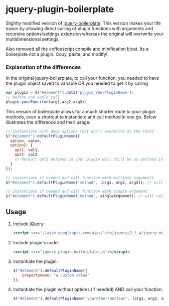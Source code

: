 # jquery-plugin-boilerplate
Slightly modified version of [jquery-boilerplate](https://github.com/jquery-boilerplate/jquery-boilerplate).  This version makes your life easier by allowing direct calling of plugin functions with arguments and recursive options/settings extension whereas the original will overwrite your multidimensional settings.

Also removed all the coffeescript compile and minification bloat.  Its a boilerplate not a plugin.  Copy, paste, and modify!

### Explanation of the differences

In the original jquery-boilerplate, to call your function, you needed to have the plugin object saved to variable OR you needed to get it by calling 
```js
var plugin = $("#element").data('plugin_YourPluginName');
// before you could call
plugin.yourFunciton(arg1,arg2,arg3);
```

This version of boilerplate allows for a much shorter route to your plugin methods, even a shortcut to instantiate and call method in one go.  Below illustrates the difference and their usage:
```javascript
// instantiate with deep options that don't overwrite at the roots
$("#element").defaultPluginName({
  option: value, 
  option2: {
    opt1: val1,
    opt2: val2
    // default opt3 defined in your plugin will still be as defined in plugin
  }
});

// instantiate if needed and call function with multiple arguments
$("#element").defaultPluginName('method', [arg1, arg2, arg3]); // will call yourOtherFunction(arg1, arg2, arg3)

// instantiate if needed and call function with single argument
$("#element").defaultPluginName('method', singleArgument); // will call yourOtherFunction(singleArgument)
```

## Usage

1. Include jQuery:

	```html
	<script src="//ajax.googleapis.com/ajax/libs/jquery/2.1.4/jquery.min.js"></script>
	```

2. Include plugin's code:

	```html
	<script src="jquery_plugin_boilerplate.js"></script>
	```

3. Instantiate the plugin:

	```javascript
	$("#element").defaultPluginName({
		propertyName: "a custom value"
	});
	```

3. Instantiate the plugin without options (if needed) AND call your function:

	```javascript
	$("#element").defaultPluginName('yourOtherFunction', [arg1, arg2, arg3]);
	```
